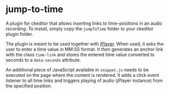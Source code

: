 jump-to-time
============

A plugin for ckeditor that allows inserting links to time-positions in an audio recording. To install, simply copy the `jumpToTime` folder to your ckeditor plugin folder.

The plugin is meant to be used together with [jPlayer](http://jplayer.org/). When used, it asks the user to enter a time value in MM:SS format. It then generates an anchor link with the class `time-link` and stores the entered time value converted to seconds to a `data-seconds` attribute.

An additional piece of JavaScript available in `snippet.js` needs to be executed on the page where the content is rendered. It adds a click event listener to all time links and triggers playing of audio (jPlayer instance) from the specified position.